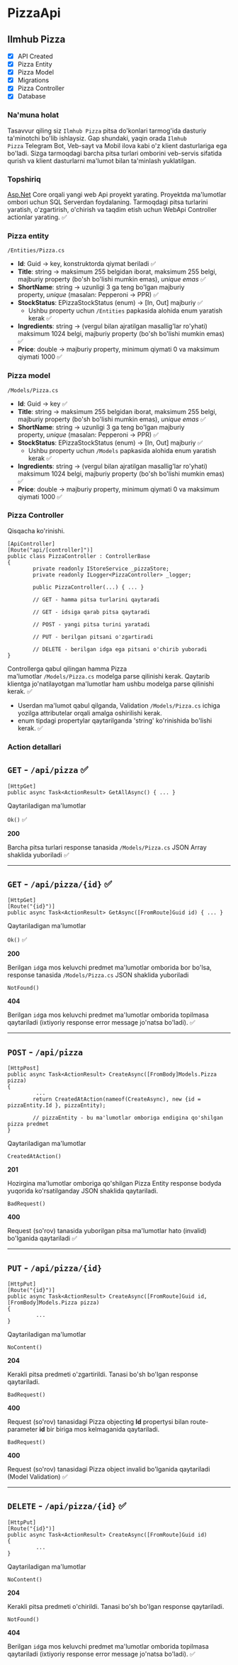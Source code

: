 # PizzaApi

## **Ilmhub Pizza**

- [x]  API Created
- [x]  Pizza Entity
- [x]  Pizza Model
- [x]  Migrations
- [x]  Pizza Controller
- [x]  Database

### Na'muna holat

Tasavvur qiling siz `Ilmhub Pizza` pitsa do'konlari tarmog'ida dasturiy ta'minotchi bo'lib ishlaysiz. Gap shundaki, yaqin orada `Ilmhub Pizza` Telegram Bot, Veb-sayt va Mobil ilova kabi o'z klient dasturlariga ega bo'ladi. Sizga tarmoqdagi barcha pitsa turlari omborini veb-servis sifatida qurish va klient dasturlarni ma'lumot bilan ta'minlash yuklatilgan.

### Topshiriq

[Asp.Net](http://asp.net/) Core orqali yangi web Api proyekt yarating. Proyektda ma'lumotlar ombori uchun SQL Serverdan foydalaning. Tarmoqdagi pitsa turlarini yaratish, o'zgartirish, o'chirish va taqdim etish uchun WebApi Controller actionlar yarating. ✅

### Pizza entity

`/Entities/Pizza.cs`

- **Id**: Guid → key, konstruktorda qiymat beriladi ✅
- **Title**: string → maksimum 255 belgidan iborat, maksimum 255 belgi, majburiy property (bo'sh bo'lishi mumkin emas), *unique emas* ✅
- **ShortName**: string → uzunligi 3 ga teng bo'lgan majburiy property, *unique* (masalan: Pepperoni → PPR) ✅
- **StockStatus**: EPizzaStockStatus (enum) → [In, Out] majburiy ✅
    - Ushbu property uchun `/Entities` papkasida alohida enum yaratish kerak ✅
- **Ingredients**: string → (vergul bilan ajratilgan masallig'lar ro'yhati) maksimum 1024 belgi, majburiy property (bo'sh bo'lishi mumkin emas) ✅
- **Price**: double → majburiy property, minimum qiymati 0 va maksimum qiymati 1000 ✅

### Pizza model

`/Models/Pizza.cs`

- **Id**: Guid → key ✅
- **Title**: string → maksimum 255 belgidan iborat, maksimum 255 belgi, majburiy property (bo'sh bo'lishi mumkin emas), *unique emas* ✅
- **ShortName**: string → uzunligi 3 ga teng bo'lgan majburiy property, *unique* (masalan: Pepperoni → PPR) ✅
- **StockStatus**: EPizzaStockStatus (enum) → [In, Out] majburiy ✅
    - Ushbu property uchun `/Models` papkasida alohida enum yaratish kerak ✅
- **Ingredients**: string → (vergul bilan ajratilgan masallig'lar ro'yhati) maksimum 1024 belgi, majburiy property (bo'sh bo'lishi mumkin emas) ✅
- **Price**: double → majburiy property, minimum qiymati 0 va maksimum qiymati 1000 ✅

### Pizza Controller

Qisqacha ko'rinishi.

```
[ApiController]
[Route("api/[controller]")]
public class PizzaController : ControllerBase
{
		private readonly IStoreService _pizzaStore;
		private readonly ILogger<PizzaController> _logger;

		public PizzaController(...) { ... }

		// GET - hamma pitsa turlarini qaytaradi

		// GET - idsiga qarab pitsa qaytaradi

		// POST - yangi pitsa turini yaratadi

		// PUT - berilgan pitsani o'zgartiradi

		// DELETE - berilgan idga ega pitsani o'chirib yuboradi
}

```

Controllerga qabul qilingan hamma Pizza ma'lumotlar `/Models/Pizza.cs` modelga parse qilinishi kerak. Qaytarib klientga jo'natilayotgan ma'lumotlar ham ushbu modelga parse qilinishi kerak. ✅

- Userdan ma'lumot qabul qilganda, Validation `/Models/Pizza.cs` ichiga yozilga attributelar orqali amalga oshirilishi kerak.
- enum tipdagi propertylar qaytarilganda 'string' ko'rinishida bo'lishi kerak. ✅

### Action detallari

## `GET` - `/api/pizza` ✅

```
[HttpGet]
public async Task<ActionResult> GetAllAsync() { ... }

```

Qaytariladigan ma'lumotlar

`Ok()` ✅

**200**

Barcha pitsa turlari response tanasida `/Models/Pizza.cs` JSON Array shaklida yuboriladi ✅

---

## `GET` - `/api/pizza/{id}` ✅

```
[HttpGet]
[Route("{id}")]
public async Task<ActionResult> GetAsync([FromRoute]Guid id) { ... }

```

Qaytariladigan ma'lumotlar

`Ok()` ✅

**200**

Berilgan `id`ga mos keluvchi predmet ma'lumotlar omborida bor bo'lsa, response tanasida `/Models/Pizza.cs` JSON shaklida yuboriladi

`NotFound()`

**404**

Berilgan `id`ga mos keluvchi predmet ma'lumotlar omborida topilmasa qaytariladi (ixtiyoriy response error message jo'natsa bo'ladi). ✅

---

## `POST` - `/api/pizza`

```
[HttpPost]
public async Task<ActionResult> CreateAsync([FromBody]Models.Pizza pizza)
{
		 ...
		return CreatedAtAction(nameof(CreateAsync), new {id = pizzaEntity.Id }, pizzaEntity);

		// pizzaEntity - bu ma'lumotlar omboriga endigina qo'shilgan pizza predmet
}

```

Qaytariladigan ma'lumotlar

`CreatedAtAction()`

**201**

Hozirgina ma'lumotlar omboriga qo'shilgan Pizza Entity response bodyda yuqorida ko'rsatilganday JSON shaklida qaytariladi.

`BadRequest()`

**400**

Request (so'rov) tanasida yuborilgan pitsa ma'lumotlar hato (invalid) bo'lganida qaytariladi ✅

---

## `PUT` - `/api/pizza/{id}`

```
[HttpPut]
[Route("{id}")]
public async Task<ActionResult> CreateAsync([FromRoute]Guid id, [FromBody]Models.Pizza pizza)
{
		 ...
}

```

Qaytariladigan ma'lumotlar

`NoContent()`

**204**

Kerakli pitsa predmeti o'zgartirildi. Tanasi bo'sh bo'lgan response qaytariladi.

`BadRequest()`

**400**

Request (so'rov) tanasidagi Pizza objecting **Id** propertysi bilan route-parameter **id** bir biriga mos kelmaganida qaytariladi. 

`BadRequest()`

**400**

Request (so'rov) tanasidagi Pizza object invalid bo'lganida qaytariladi (Model Validation) ✅

---

## `DELETE` - `/api/pizza/{id}` ✅

```
[HttpPut]
[Route("{id}")]
public async Task<ActionResult> CreateAsync([FromRoute]Guid id)
{
		 ...
}

```

Qaytariladigan ma'lumotlar

`NoContent()`

**204**

Kerakli pitsa predmeti o'chirildi. Tanasi bo'sh bo'lgan response qaytariladi.

`NotFound()`

**404**

Berilgan `id`ga mos keluvchi predmet ma'lumotlar omborida topilmasa qaytariladi (ixtiyoriy response error message jo'natsa bo'ladi). ✅